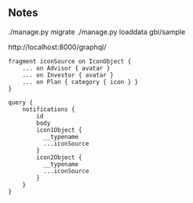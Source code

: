 ## Notes

./manage.py migrate
./manage.py loaddata gbi/sample

http://localhost:8000/graphql/


    fragment iconSource on IconObject {
        ... on Advisor { avatar }
        ... on Investor { avatar }
        ... on Plan { category { icon } }
    }

    query {
        notifications {
            id
            body
            icon1Object {
              __typename
              ...iconSource
            }
            icon2Object {
              __typename
              ...iconSource
            }
    	}
    }
